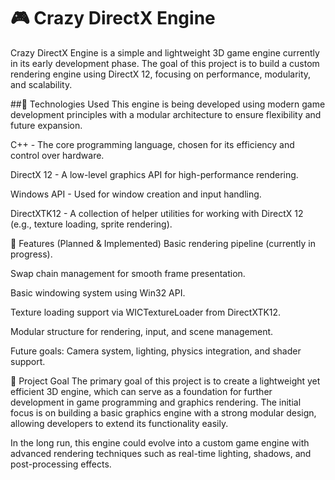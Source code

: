 # 🎮 Crazy DirectX Engine
Crazy DirectX Engine is a simple and lightweight 3D game engine currently in its early development phase. The goal of this project is to build a custom rendering engine using DirectX 12, focusing on performance, modularity, and scalability.

##🚀 Technologies Used
This engine is being developed using modern game development principles with a modular architecture to ensure flexibility and future expansion.

C++ - The core programming language, chosen for its efficiency and control over hardware.

DirectX 12 - A low-level graphics API for high-performance rendering.

Windows API - Used for window creation and input handling.

DirectXTK12 - A collection of helper utilities for working with DirectX 12 (e.g., texture loading, sprite rendering).

📌 Features (Planned & Implemented)
Basic rendering pipeline (currently in progress).

Swap chain management for smooth frame presentation.

Basic windowing system using Win32 API.

Texture loading support via WICTextureLoader from DirectXTK12.

Modular structure for rendering, input, and scene management.

Future goals: Camera system, lighting, physics integration, and shader support.

🎯 Project Goal
The primary goal of this project is to create a lightweight yet efficient 3D engine, which can serve as a foundation for further development in game programming and graphics rendering. The initial focus is on building a basic graphics engine with a strong modular design, allowing developers to extend its functionality easily.

In the long run, this engine could evolve into a custom game engine with advanced rendering techniques such as real-time lighting, shadows, and post-processing effects.

